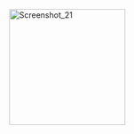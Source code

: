 <img width="209" alt="Screenshot_21" src="https://github.com/appaminul24hr/Relative-Layout-02/assets/139473883/7885925d-c950-4860-90ab-6e101a609cdb">
